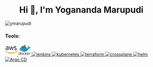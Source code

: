 <h1 align="center">Hi 👋, I'm Yogananda Marupudi</h1>

<p align="left"> <img src="https://komarev.com/ghpvc/?username=ymarupudi&label=Profile%20views&color=0e75b6&style=flat" alt="ymarupudi" /> </p>

<h3 align="left">Tools:</h3>
<p align="left">
<a href="https://aws.amazon.com" target="_blank" rel="noreferrer"> <img src="https://raw.githubusercontent.com/devicons/devicon/master/icons/amazonwebservices/amazonwebservices-original-wordmark.svg" alt="aws" width="40" height="40"/> </a>
<a href="https://www.docker.com/" target="_blank" rel="noreferrer"> <img src="https://raw.githubusercontent.com/devicons/devicon/master/icons/docker/docker-original-wordmark.svg" alt="docker" width="40" height="40"/> </a>
<a href="https://www.jenkins.io" target="_blank" rel="noreferrer"> <img src="https://www.vectorlogo.zone/logos/jenkins/jenkins-icon.svg" alt="jenkins" width="40" height="40"/> </a>
<a href="https://kubernetes.io" target="_blank" rel="noreferrer"> <img src="https://www.vectorlogo.zone/logos/kubernetes/kubernetes-icon.svg" alt="kubernetes" width="40" height="40"/> </a>
<a href="https://www.terraform.io" target="_blank" rel="noreferrer"> <img src="https://www.vectorlogo.zone/logos/terraformio/terraformio-ar21.svg" alt="terraform" width="70" height="40"/> </a>
<a href="https://crossplane.io" target="_blank" rel="noreferrer"> <img src="https://github.com/crossplane/crossplane/blob/master/docs/media/logo.svg" alt="crossplane" width="100" height="40"/> </a>
<a href="https://helm.sh" target="_blank" rel="noreferrer"> <img src="https://helm.sh/img/helm.svg" alt="helm" width="40" height="40"/> </a>
<a href="https://argoproj.github.io/cd" target="_blank" rel="noreferrer"> <img src="https://www.vectorlogo.zone/logos/argoprojio/argoprojio-ar21.svg" alt="Argo CD" width="80" height="40"/> </a> </p>
